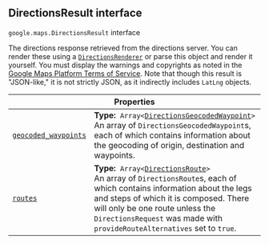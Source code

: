 
<devsite-heading text=" DirectionsResult interface" for="DirectionsResult" level="h2" link="" toc="" back-to-top=""><h2 id="DirectionsResult" is-upgraded="">DirectionsResult interface</h2></devsite-heading>
<p>
<code translate="no" dir="ltr"><span itemprop="path">google.maps</span>.<span itemprop="name">DirectionsResult</span></code>
interface
</p>
<p>The directions response retrieved from the directions server. You can render these using a <code translate="no" dir="ltr"><a href="DirectionsRenderer.md">DirectionsRenderer</a></code> or parse this object and render it yourself. You must display the warnings and copyrights as noted in the <a href="/maps/terms">Google Maps Platform Terms of Service</a>. Note that though this result is "JSON-like," it is not strictly JSON, as it indirectly includes <code translate="no" dir="ltr">LatLng</code> objects.</p>
<div class="devsite-table-wrapper"><table class="properties responsive" summary="interface DirectionsResult - Properties">
<thead>
<tr><th colspan="2">Properties</th>
</tr></thead>
<tbody>
<tr id="DirectionsResult.geocoded_waypoints">
<td itemprop="property"><code translate="no" dir="ltr"><a class="secret-link" href="#DirectionsResult.geocoded_waypoints"><span>geocoded_waypoints</span></a></code></td>
<td><div><strong>Type:</strong>&nbsp; <code translate="no" dir="ltr">Array&lt;<a href="DirectionsGeocodedWaypoint.md">DirectionsGeocodedWaypoint</a>&gt;</code></div>
<div class="desc">An array of <code translate="no" dir="ltr">DirectionsGeocodedWaypoint</code>s, each of which contains information about the geocoding of origin, destination and waypoints.</div></td>
</tr>
<tr id="DirectionsResult.routes">
<td itemprop="property"><code translate="no" dir="ltr"><a class="secret-link" href="#DirectionsResult.routes"><span>routes</span></a></code></td>
<td><div><strong>Type:</strong>&nbsp; <code translate="no" dir="ltr">Array&lt;<a href="DirectionsRoute.md">DirectionsRoute</a>&gt;</code></div>
<div class="desc">An array of <code translate="no" dir="ltr">DirectionsRoute</code>s, each of which contains information about the legs and steps of which it is composed. There will only be one route unless the <code translate="no" dir="ltr">DirectionsRequest</code> was made with <code translate="no" dir="ltr">provideRouteAlternatives</code> set to <code translate="no" dir="ltr">true</code>.</div></td>
</tr>
</tbody>
</table></div>
<script src="replace_links.js"></script>

